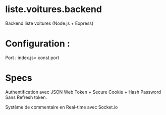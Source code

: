 # liste.voitures.backend
 Backend liste voitures (Node.js + Express)

# Configuration : 
Port : index.js> const port

# Specs
Authentification avec JSON Web Token + Secure Cookie + Hash Password 
Sans Refresh token.

Système de commentaire en Real-time avec Socket.io  
